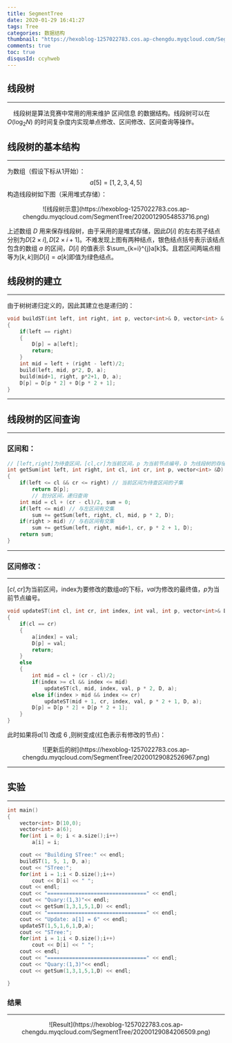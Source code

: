 ```yaml
---
title: SegmentTree
date: 2020-01-29 16:41:27
tags: Tree
categories: 数据结构
thumbnail: "https://hexoblog-1257022783.cos.ap-chengdu.myqcloud.com/SegmentTree/20200129085313108.png"
comments: true
toc: true
disqusId: ccyhweb
---
```


## 线段树
---
&emsp;线段树是算法竞赛中常用的用来维护 区间信息 的数据结构。线段树可以在 $O(\log_{2}{N})$ 的时间复杂度内实现单点修改、区间修改、区间查询等操作。
<!-- more -->

## 线段树的基本结构
---
为数组（假设下标从1开始）：
$$a[5] = [{1,2,3,4,5}]$$
构造线段树如下图（采用堆式存储）：

<center>
![线段树示意](https://hexoblog-1257022783.cos.ap-chengdu.myqcloud.com/SegmentTree/20200129054853716.png)
</center>

上述数组 $D$ 用来保存线段树，由于采用的是堆式存储，因此$D[i]$ 的左右孩子结点分别为$D[2\times i],D[2 \times i + 1]$。不难发现上图有两种结点，银色结点括号表示该结点包含的数组 $a$ 的区间，$D[i]$ 的值表示 $\sum_{k=i}^{j}a[k]$。且若区间两端点相等为$[k,k]$则$D[i] = a[k]$即值为绿色结点。

## 线段树的建立
---
由于树树递归定义的，因此其建立也是递归的：
```c++
void buildST(int left, int right, int p, vector<int>& D, vector<int> & a)
{
    if(left == right)
    {
        D[p] = a[left];
        return;
    }
    int mid = left + (right - left)/2;
    build(left, mid, p*2, D, a);
    build(mid+1, right, p*2+1, D, a);
    D[p] = D[p * 2] + D[p * 2 + 1];
}
```

---
## 线段树的区间查询
---

### 区间和：
```c++
// [left,right]为待查区间，[cl,cr]为当前区间，p 为当前节点编号，D 为线段树的存储数组
int getSum(int left, int right, int cl, int cr, int p, vector<int> &D)
{
	if(left <= cl && cr <= right) // 当前区间为待查区间的子集
		return D[p];
        // 划分区间，递归查询
	int mid = cl + (cr - cl)/2, sum = 0;
	if(left <= mid) // 与左区间有交集
		sum += getSum(left, right, cl, mid, p * 2, D);
	if(right > mid) // 与右区间有交集
		sum += getSum(left, right, mid+1, cr, p * 2 + 1, D);
	return sum;
}
```
---
### 区间修改：
---

$[cl,cr]$为当前区间，index为要修改的数组$a$的下标，$val$为修改的最终值，$p$为当前节点编号。
```c++
void updateST(int cl, int cr, int index, int val, int p, vector<int>& D,vector<int>& a)
{
	if(cl == cr)
	{
		a[index] = val;
		D[p] = val;
		return;
	}
	else
	{
		int mid = cl + (cr - cl)/2;
		if(index >= cl && index <= mid)
			updateST(cl, mid, index, val, p * 2, D, a);
		else if(index > mid && index <= cr)
			updateST(mid + 1, cr, index, val, p * 2 + 1, D, a);
		D[p] = D[p * 2] + D[p * 2 + 1];
	}
}
```
此时如果将$a[1]$ 改成 $6$ ,则树变成(红色表示有修改的节点)：

<center>
![更新后的树](https://hexoblog-1257022783.cos.ap-chengdu.myqcloud.com/SegmentTree/20200129082526967.png)
</center>

---
## 实验
---
```c++
int main()
{
	vector<int> D(10,0);
	vector<int> a(6);
	for(int i = 0; i < a.size();i++)
		a[i] = i;

	cout << "Building STree:" << endl;
	buildST(1, 5, 1, D, a);
	cout << "STree:";
	for(int i = 1;i < D.size();i++)
		cout << D[i] << " ";
	cout << endl;
	cout << "================================" << endl;
	cout << "Quary:(1,3)"<< endl;
	cout << getSum(1,3,1,5,1,D) << endl;
	cout << "================================" << endl;
	cout << "Update: a[1] = 6" << endl;
	updateST(1,5,1,6,1,D,a);
	cout << "STree:";
	for(int i = 1;i < D.size();i++)
		cout << D[i] << " ";
	cout << endl;
	cout << "================================" << endl;
	cout << "Quary:(1,3)"<< endl;
	cout << getSum(1,3,1,5,1,D) << endl;

}
```

### 结果
---

<center>
![Result](https://hexoblog-1257022783.cos.ap-chengdu.myqcloud.com/SegmentTree/20200129084206509.png)
</center>